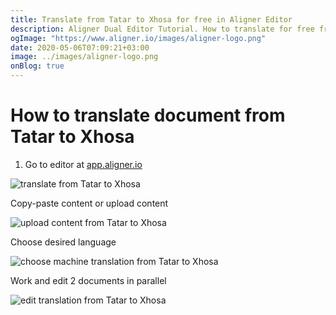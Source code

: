 ```yaml
---
title: Translate from Tatar to Xhosa for free in Aligner Editor
description: Aligner Dual Editor Tutorial. How to translate for free from Tatar to Xhosa. Aligner is multilingual document management platform. 
ogImage: "https://www.aligner.io/images/aligner-logo.png"
date: 2020-05-06T07:09:21+03:00
image: ../images/aligner-logo.png
onBlog: true
---
```


# How to translate document from Tatar to Xhosa

1. Go to editor at [app.aligner.io](https://app.aligner.io "Aligner App web page")

![translate from Tatar to Xhosa](../aligner-blank-editor.png "translate from Tatar to Xhosa")

Copy-paste content or upload content

![upload content from Tatar to Xhosa](../aligner-uploaded-document.png "upload content from Tatar to Xhosa")

Choose desired language

![choose machine translation from Tatar to Xhosa](../aligner-language-dropdown.png "choose machine translation from Tatar to Xhosa")

Work and edit 2 documents in parallel

![edit translation from Tatar to Xhosa](../aligner-double-sitded-editor.png "edit translation from Tatar to Xhosa")

